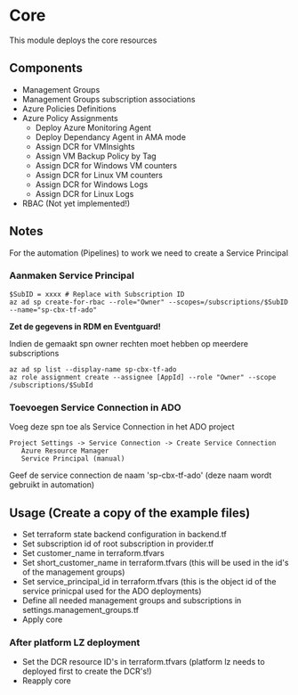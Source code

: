 # Core
This module deploys the core resources


## Components
 - Management Groups
 - Management Groups subscription associations
 - Azure Policies Definitions
 - Azure Policy Assignments
    - Deploy Azure Monitoring Agent
    - Deploy Dependancy Agent in AMA mode
    - Assign DCR for VMInsights
    - Assign VM Backup Policy by Tag
    - Assign DCR for Windows VM counters
    - Assign DCR for Linux VM counters
    - Assign DCR for Windows Logs
    - Assign DCR for Linux Logs
 - RBAC (Not yet implemented!)

 ## Notes
For the automation (Pipelines) to work we need to create a Service Principal
### Aanmaken Service Principal
```
$SubID = xxxx # Replace with Subscription ID
az ad sp create-for-rbac --role="Owner" --scopes=/subscriptions/$SubID --name="sp-cbx-tf-ado"
```
**Zet de gegevens in RDM en Eventguard!**


Indien de gemaakt spn owner rechten moet hebben op meerdere subscriptions
```
az ad sp list --display-name sp-cbx-tf-ado
az role assignment create --assignee [AppId] --role "Owner" --scope /subscriptions/$SubId
```
### Toevoegen Service Connection in ADO
Voeg deze spn toe als Service Connection in het ADO project
```
Project Settings -> Service Connection -> Create Service Connection
   Azure Resource Manager
   Service Principal (manual) 
```
Geef de service connection de naam 'sp-cbx-tf-ado' (deze naam wordt gebruikt in automation)


 ## Usage (Create a copy of the example files)
 - Set terraform state backend configuration in backend.tf 
 - Set subscription id of root subscription in provider.tf 
 - Set customer_name in terraform.tfvars 
 - Set short_customer_name in terraform.tfvars (this will be used in the id's of the management groups)
 - Set service_principal_id in terraform.tfvars (this is the object id of the service prinicpal used for the ADO deployments)
 - Define all needed management groups and subscriptions in settings.management_groups.tf
 - Apply core

 ### After platform LZ deployment 
 - Set the DCR resource ID's in terraform.tfvars (platform lz needs to deployed first to create the DCR's!)
 - Reapply core